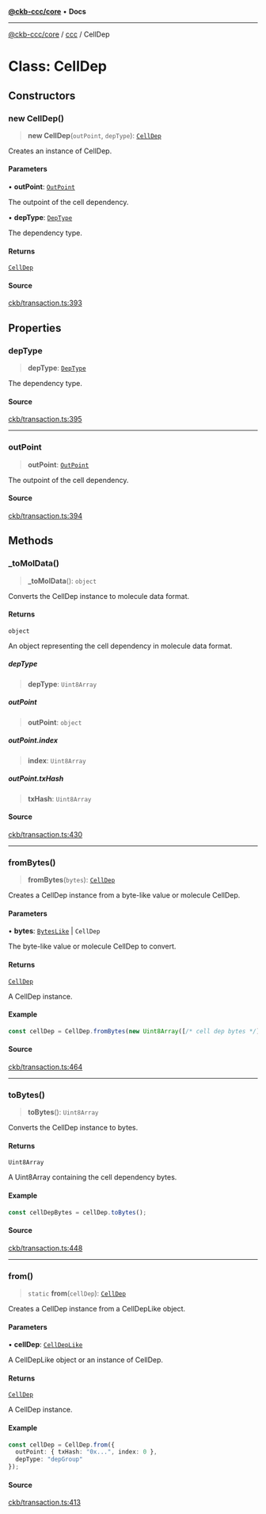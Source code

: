 [**@ckb-ccc/core**](README.md) • **Docs**

***

[@ckb-ccc/core](README.md) / [ccc](Namespace.ccc.md) / CellDep

# Class: CellDep

## Constructors

### new CellDep()

> **new CellDep**(`outPoint`, `depType`): [`CellDep`](ccc.Class.CellDep.md)

Creates an instance of CellDep.

#### Parameters

• **outPoint**: [`OutPoint`](ccc.Class.OutPoint.md)

The outpoint of the cell dependency.

• **depType**: [`DepType`](ccc.Type.DepType.md)

The dependency type.

#### Returns

[`CellDep`](ccc.Class.CellDep.md)

#### Source

[ckb/transaction.ts:393](https://github.com/SpectreMercury/ccc/blob/1b34760fdeb60ebebc0a7e641c12ef11dff1e7d0/packages/core/src/ckb/transaction.ts#L393)

## Properties

### depType

> **depType**: [`DepType`](ccc.Type.DepType.md)

The dependency type.

#### Source

[ckb/transaction.ts:395](https://github.com/SpectreMercury/ccc/blob/1b34760fdeb60ebebc0a7e641c12ef11dff1e7d0/packages/core/src/ckb/transaction.ts#L395)

***

### outPoint

> **outPoint**: [`OutPoint`](ccc.Class.OutPoint.md)

The outpoint of the cell dependency.

#### Source

[ckb/transaction.ts:394](https://github.com/SpectreMercury/ccc/blob/1b34760fdeb60ebebc0a7e641c12ef11dff1e7d0/packages/core/src/ckb/transaction.ts#L394)

## Methods

### \_toMolData()

> **\_toMolData**(): `object`

Converts the CellDep instance to molecule data format.

#### Returns

`object`

An object representing the cell dependency in molecule data format.

##### depType

> **depType**: `Uint8Array`

##### outPoint

> **outPoint**: `object`

##### outPoint.index

> **index**: `Uint8Array`

##### outPoint.txHash

> **txHash**: `Uint8Array`

#### Source

[ckb/transaction.ts:430](https://github.com/SpectreMercury/ccc/blob/1b34760fdeb60ebebc0a7e641c12ef11dff1e7d0/packages/core/src/ckb/transaction.ts#L430)

***

### fromBytes()

> **fromBytes**(`bytes`): [`CellDep`](ccc.Class.CellDep.md)

Creates a CellDep instance from a byte-like value or molecule CellDep.

#### Parameters

• **bytes**: [`BytesLike`](ccc.Type.BytesLike.md) \| `CellDep`

The byte-like value or molecule CellDep to convert.

#### Returns

[`CellDep`](ccc.Class.CellDep.md)

A CellDep instance.

#### Example

```typescript
const cellDep = CellDep.fromBytes(new Uint8Array([/* cell dep bytes */]));
```

#### Source

[ckb/transaction.ts:464](https://github.com/SpectreMercury/ccc/blob/1b34760fdeb60ebebc0a7e641c12ef11dff1e7d0/packages/core/src/ckb/transaction.ts#L464)

***

### toBytes()

> **toBytes**(): `Uint8Array`

Converts the CellDep instance to bytes.

#### Returns

`Uint8Array`

A Uint8Array containing the cell dependency bytes.

#### Example

```typescript
const cellDepBytes = cellDep.toBytes();
```

#### Source

[ckb/transaction.ts:448](https://github.com/SpectreMercury/ccc/blob/1b34760fdeb60ebebc0a7e641c12ef11dff1e7d0/packages/core/src/ckb/transaction.ts#L448)

***

### from()

> `static` **from**(`cellDep`): [`CellDep`](ccc.Class.CellDep.md)

Creates a CellDep instance from a CellDepLike object.

#### Parameters

• **cellDep**: [`CellDepLike`](ccc.Type.CellDepLike.md)

A CellDepLike object or an instance of CellDep.

#### Returns

[`CellDep`](ccc.Class.CellDep.md)

A CellDep instance.

#### Example

```typescript
const cellDep = CellDep.from({
  outPoint: { txHash: "0x...", index: 0 },
  depType: "depGroup"
});
```

#### Source

[ckb/transaction.ts:413](https://github.com/SpectreMercury/ccc/blob/1b34760fdeb60ebebc0a7e641c12ef11dff1e7d0/packages/core/src/ckb/transaction.ts#L413)
